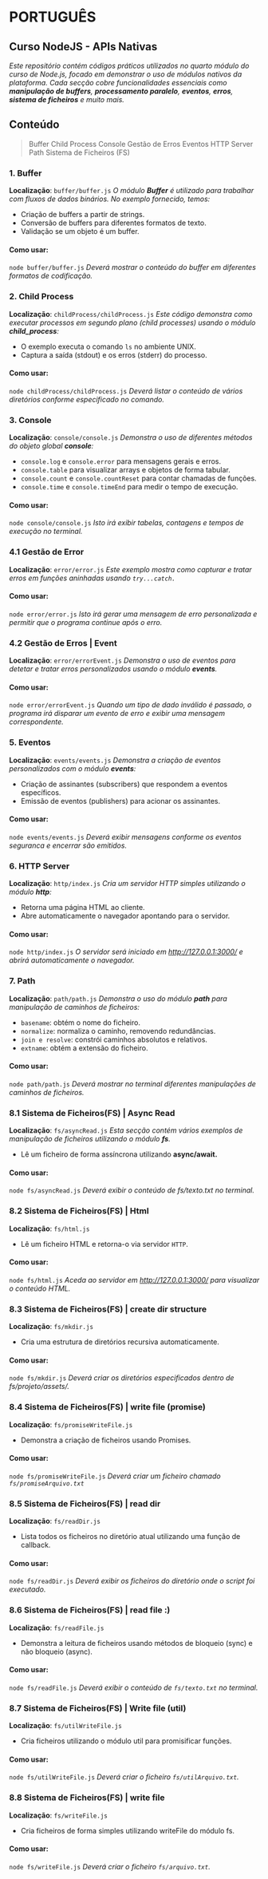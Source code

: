 # PORTUGUÊS

## Curso NodeJS - APIs Nativas 

*Este repositório contém códigos práticos utilizados no quarto módulo do curso de Node.js, focado em demonstrar o uso de módulos nativos da plataforma. Cada secção cobre funcionalidades essenciais como **manipulação de buffers**, **processamento paralelo**, **eventos**, **erros**, **sistema de ficheiros** e muito mais.*

## Conteúdo
> Buffer
> Child Process
> Console
> Gestão de Erros
> Eventos
> HTTP Server
> Path
> Sistema de Ficheiros (FS)

### 1. Buffer
**Localização**: `buffer/buffer.js`
*O módulo **Buffer** é utilizado para trabalhar com fluxos de dados binários. No exemplo fornecido, temos:*
- Criação de buffers a partir de strings.
- Conversão de buffers para diferentes formatos de texto.
- Validação se um objeto é um buffer.

#### Como usar:
``` node buffer/buffer.js ```
*Deverá mostrar o conteúdo do buffer em diferentes formatos de codificação.*

### 2. Child Process
**Localização**: `childProcess/childProcess.js`
*Este código demonstra como executar processos em segundo plano (child processes) usando o módulo **child_process**:*
- O exemplo executa o comando `ls` no ambiente UNIX.
- Captura a saída (stdout) e os erros (stderr) do processo.

#### Como usar:
```node childProcess/childProcess.js```
*Deverá listar o conteúdo de vários diretórios conforme especificado no comando.*

### 3. Console
**Localização**: `console/console.js`
*Demonstra o uso de diferentes métodos do objeto global **console**:*
- `console.log` e `console.error` para mensagens gerais e erros.
- `console.table` para visualizar arrays e objetos de forma tabular.
- `console.count` e `console.countReset` para contar chamadas de funções.
- `console.time` e `console.timeEnd` para medir o tempo de execução.

#### Como usar:
```node console/console.js```
*Isto irá exibir tabelas, contagens e tempos de execução no terminal.*

### 4.1 Gestão de Error 
**Localização**: `error/error.js`
*Este exemplo mostra como capturar e tratar erros em funções aninhadas usando `try...catch.`*

#### Como usar:
```node error/error.js```
*Isto irá gerar uma mensagem de erro personalizada e permitir que o programa continue após o erro.*

### 4.2 Gestão de Erros | Event
**Localização**: `error/errorEvent.js`
*Demonstra o uso de eventos para detetar e tratar erros personalizados usando o módulo **events**.*

#### Como usar:
```node error/errorEvent.js```
*Quando um tipo de dado inválido é passado, o programa irá disparar um evento de erro e exibir uma mensagem correspondente.*

### 5. Eventos
**Localização**: `events/events.js`
*Demonstra a criação de eventos personalizados com o módulo **events**:*
- Criação de assinantes (subscribers) que respondem a eventos específicos.
- Emissão de eventos (publishers) para acionar os assinantes.

#### Como usar:
```node events/events.js```
*Deverá exibir mensagens conforme os eventos seguranca e encerrar são emitidos.*

### 6. HTTP Server
**Localização**: `http/index.js`
*Cria um servidor HTTP simples utilizando o módulo **http**:*
- Retorna uma página HTML ao cliente.
- Abre automaticamente o navegador apontando para o servidor.

#### Como usar:
```node http/index.js```
*O servidor será iniciado em http://127.0.0.1:3000/ e abrirá automaticamente o navegador.*

### 7. Path
**Localização**: `path/path.js`
*Demonstra o uso do módulo **path** para manipulação de caminhos de ficheiros:*
- `basename`: obtém o nome do ficheiro.
- `normalize`: normaliza o caminho, removendo redundâncias.
- `join e resolve`: constrói caminhos absolutos e relativos.
- `extname`: obtém a extensão do ficheiro.

#### Como usar:
```node path/path.js```
*Deverá mostrar no terminal diferentes manipulações de caminhos de ficheiros.*

### 8.1 Sistema de Ficheiros(FS) |  Async Read
**Localização**: `fs/asyncRead.js`
*Esta secção contém vários exemplos de manipulação de ficheiros utilizando o módulo **fs**.*
- Lê um ficheiro de forma assíncrona utilizando **async/await.**

#### Como usar:
```node fs/asyncRead.js```
*Deverá exibir o conteúdo de fs/texto.txt no terminal.*

### 8.2 Sistema de Ficheiros(FS) | Html
**Localização**: `fs/html.js`
- Lê um ficheiro HTML e retorna-o via servidor `HTTP`.

#### Como usar:
```node fs/html.js```
*Aceda ao servidor em http://127.0.0.1:3000/ para visualizar o conteúdo HTML.*

### 8.3 Sistema de Ficheiros(FS) | create dir structure
**Localização**: `fs/mkdir.js`
- Cria uma estrutura de diretórios recursiva automaticamente.

#### Como usar:
```node fs/mkdir.js```
*Deverá criar os diretórios especificados dentro de fs/projeto/assets/.*

### 8.4 Sistema de Ficheiros(FS) | write file (promise)
**Localização**: `fs/promiseWriteFile.js`
- Demonstra a criação de ficheiros usando Promises.

#### Como usar:
```node fs/promiseWriteFile.js```
*Deverá criar um ficheiro chamado `fs/promiseArquivo.txt`*

### 8.5 Sistema de Ficheiros(FS) | read dir
**Localização**: `fs/readDir.js`
- Lista todos os ficheiros no diretório atual utilizando uma função de callback.

#### Como usar:
```node fs/readDir.js```
*Deverá exibir os ficheiros do diretório onde o script foi executado.*

### 8.6 Sistema de Ficheiros(FS) | read file :)
**Localização**: `fs/readFile.js`
- Demonstra a leitura de ficheiros usando métodos de bloqueio (sync) e não bloqueio (async).

#### Como usar:
```node fs/readFile.js```
*Deverá exibir o conteúdo de `fs/texto.txt` no terminal.*

### 8.7 Sistema de Ficheiros(FS) | Write file (util)
**Localização**: `fs/utilWriteFile.js`
- Cria ficheiros utilizando o módulo util para promisificar funções.

#### Como usar:
```node fs/utilWriteFile.js```
*Deverá criar o ficheiro `fs/utilArquivo.txt`.*

### 8.8 Sistema de Ficheiros(FS) | write file
**Localização**: `fs/writeFile.js`
- Cria ficheiros de forma simples utilizando writeFile do módulo fs.

#### Como usar: 
```node fs/writeFile.js```
*Deverá criar o ficheiro `fs/arquivo.txt`.*


